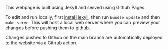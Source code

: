 This webpage is built using Jekyll and served using Github Pages.

To edit and run locally, first [install jekyll](https://jekyllrb.com/docs/installation/ubuntu/), then run `bundle update` and then `make serve`.  This will host a local web server where you can preview your changes before pushing them to github.

Changes pushed to Github on the main branch are automatically deployed to the website via a Github action.